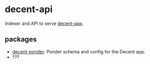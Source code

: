 # decent-api

Indexer and API to serve [decent-app](https://github.com/decent-org/decent-app).

## packages

- [decent-ponder](./decent-ponder): Ponder schema and config for the Decent app.
- ???
